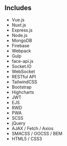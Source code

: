 ## Includes

- Vue.js
- Nuxt.js
- Express.js
- Node.js
- MongoDB
- Firebase
- Webpack
- Gulp
- face-api.js
- Socket.IO
- WebSocket
- RESTful API
- TailwindCSS
- Bootstrap
- Highcharts
- JWT
- EJS
- RWD
- PWA
- SCSS
- jQuery
- AJAX / Fetch / Axios
- SMACSS / OOCSS / BEM
- HTML5 / CSS3
